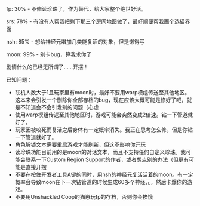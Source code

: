   fp: 30% - 不修读珍珠了，作为替代，给大家整个绝世好活。

 srs: 78% - 有没有人帮我把剩下那三个房间地图做了，最好顺便帮我画个选猫界面

 nsh: 85% - 想给神经元增加几类能复活的对象，但是懒得写

moon: 99% - 别卡bug，算我求你了

剧情什么的已经无所谓了……开摆！



已知问题：
- 联机人数大于1且玩家里有moon时，最好不要用warp模组传送至其他地区。这本来会引发一个删除你全部存档的bug，现在应该大概可能是修好了吧，就是不知道会不会引发别的问题（心虚
- 使用warp模组传送至其他地区时，游戏可能会突然变成2倍速。钻一下管道就好了。
- 玩家因被咬死而复活之后身体有一定概率消失。我正在思考怎么修，但是你钻一下管道就好了。
- 角色解锁文本需要重启游戏才能刷新，但这不影响你开玩
- 读珍珠功能目前用的是moon的对话文本，而且不支持任何自定义珍珠。我可能会联系一下Custom Region Support的作者，或者想点别的办法（但更有可能是直接开摆
- 不要在按住开发者工具A键的同时，用nsh的神经元复活活着的moon。有一定概率会导致moon在下一次钻管道的时候生成60多个神经元，然后卡爆你的游戏。
- 不要用Unshackled Coop的猫崽玩fp的存档，否则你会挨饿




